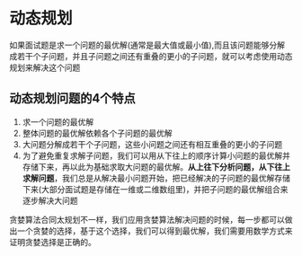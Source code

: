 # 动态规划


如果面试题是求一个问题的最优解(通常是最大值或最小值),而且该问题能够分解成若干个子问题，并且子问题之间还有重叠的更小的子问题，就可以考虑使用动态规划来解决这个问题

## 动态规划问题的4个特点
1. 求一个问题的最优解
2. 整体问题的最优解依赖各个子问题的最优解
3. 大问题分解成若干个子问题，这些小问题之间还有相互重叠的更小的子问题
4. 为了避免重复求解子问题，我们可以用从下往上的顺序计算小问题的最优解并存储下来，再以此为基础求取大问题的最优解。**从上往下分析问题，从下往上求解问题**，我们总是从解决最小问题开始，把已经解决的子问题的最优解存储下来(大部分面试题是存储在一维或二维数组里)，并把子问题的最优解组合来逐步解决大问题

贪婪算法合同太规划不一样，我们应用贪婪算法解决问题的时候，每一步都可以做出一个贪婪的选择，基于这个选择，我们可以得到最优解，我们需要用数学方式来证明贪婪选择是正确的。



